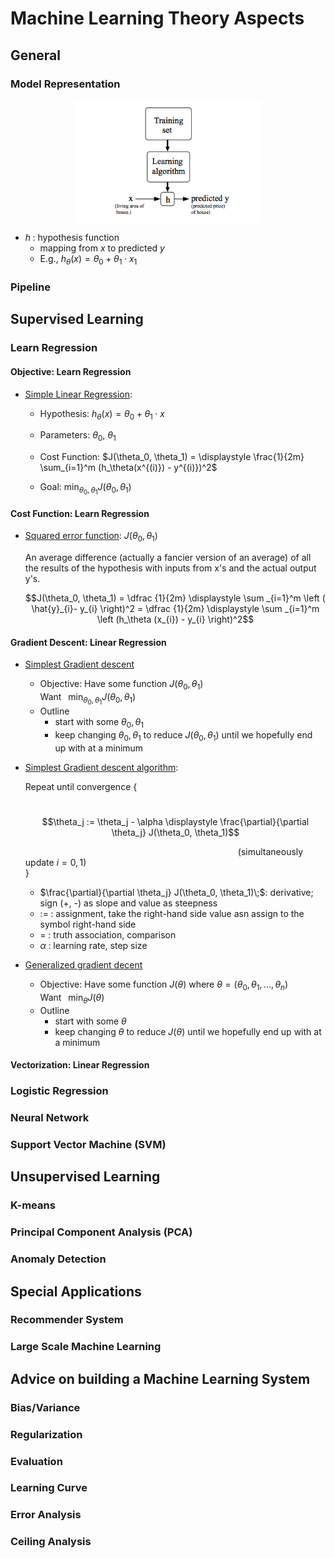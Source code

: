 # Machine Learning Theory Aspects

## General

### Model Representation

<a href="https://www.coursera.org/learn/machine-learning/supplement/cRa2m/model-representation">
    <img src="../ML/ML-Stanford/images/m02-17.png" style="display: block; margin: auto; background-color: black" alt="Flowchart" title="Modeling Process" width="300" >
</a>

+ $h\;$: hypothesis function
  + mapping from $x$ to predicted $y$
  + E.g., $h_\theta(x) = \theta_0 + \theta_1 \cdot x_1$

### Pipeline


## Supervised Learning

### Learn Regression

#### Objective: Learn Regression

+ [Simple Linear Regression](../ML-Stanford/02-ModelCost.md#cost-function-intuition-ii):

	+ Hypothesis: $h_\theta (x) = \theta_0 + \theta_1 \cdot x$

  + Parameters: $\theta_0$, $\theta_1$

  + Cost Function: $J(\theta_0, \theta_1) = \displaystyle \frac{1}{2m} \sum_{i=1}^m (h_\theta(x^{(i)}) - y^{(i)})^2$

  + Goal: $\displaystyle \min_{\theta_0, \theta_1} J(\theta_0, \theta_1)$





#### Cost Function: Learn Regression

+ [Squared error function](../ML-Stanford/02-ModelCost.md#cost-function-intuition-ii): $J(\theta_0, \theta_1)$

	An average difference (actually a fancier version of an average) of all the results of the hypothesis with inputs from x's and the actual output y's.

	$$J(\theta_0, \theta_1) = \dfrac {1}{2m} \displaystyle \sum _{i=1}^m \left ( \hat{y}_{i}- y_{i} \right)^2 = \dfrac {1}{2m} \displaystyle \sum _{i=1}^m \left (h_\theta (x_{i}) - y_{i} \right)^2$$






#### Gradient Descent: Linear Regression

+ [Simplest Gradient descent](..ML-Stanford/02-ModelCost.md#gradient-descent)
  + Objective: Have some function $J(\theta_0, \theta_1)$ <br/>
    Want $\;\;\displaystyle \min_{\theta_0, \theta_1} J(\theta_0, \theta_1)$
  + Outline
    + start with some $\theta_0, \theta_1$
    + keep changing $\theta_0, \theta_1$ to reduce $J(\theta_0, \theta_1)$ until we hopefully end up with at a minimum


+ [Simplest Gradient descent algorithm](ML-Stanford/02-ModelCost.md#gradient-descent):

   Repeat until convergence {

	<span style="padding-left: 2em;"/>$$\theta_j := \theta_j - \alpha \displaystyle \frac{\partial}{\partial \theta_j} J(\theta_0, \theta_1)$$

	<span style="padding-left: calc(50vw - 10em);">(simultaneously update</span> $i = 0, 1$)<br/>
	}

	+ $\frac{\partial}{\partial \theta_j} J(\theta_0, \theta_1)\;$: derivative; sign (+, -) as slope and value as steepness
	+ $:=\;$: assignment, take the right-hand side value asn assign to the symbol right-hand side
	+ $=\;$: truth association, comparison
	+ $\alpha\;$: learning rate, step size


+ [Generalized gradient decent](ML-Stanford/02-ModelCost.md#gradient-descent)
  + Objective: Have some function $J(\theta)$ where $\theta = (\theta_0, \theta_1, \ldots, \theta_n)$ <br/>
    Want $\;\;\displaystyle \min_{\theta} J(\theta)$
  + Outline
    + start with some $\theta$
    + keep changing $\theta$ to reduce $J(\theta)$ until we hopefully end up with at a minimum




#### Vectorization: Linear Regression






### Logistic Regression



### Neural Network



### Support Vector Machine (SVM)





## Unsupervised Learning

### K-means



### Principal Component Analysis (PCA)



### Anomaly Detection



## Special Applications

### Recommender System




### Large Scale Machine Learning




## Advice on building a Machine Learning System

### Bias/Variance



### Regularization



### Evaluation




### Learning Curve




### Error Analysis



### Ceiling Analysis
